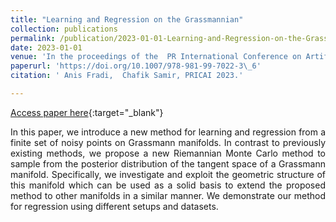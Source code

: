 ```yaml
---
title: "Learning and Regression on the Grassmannian"
collection: publications
permalink: /publication/2023-01-01-Learning-and-Regression-on-the-Grassmannian
date: 2023-01-01
venue: 'In the proceedings of the  PR International Conference on Artificial Intelligence, Jakarta, Indonesia, November 15-19, 2023'
paperurl: 'https://doi.org/10.1007/978-981-99-7022-3\_6'
citation: ' Anis Fradi,  Chafik Samir, PRICAI 2023.'

---
```


[Access paper here](https://doi.org/10.1007/978-981-99-7022-3\_6){:target="_blank"}

<p align="justify">
In this paper, we introduce a new method for learning and regression from 
a finite set of noisy points on Grassmann manifolds. In contrast to 
previously existing methods, we propose a new Riemannian Monte Carlo 
method to sample from the posterior distribution of the tangent space of 
a Grassmann manifold. Specifically, we investigate and exploit the 
geometric structure of this manifold which can be used as a solid basis 
to extend the proposed method to other manifolds in a similar manner. We 
demonstrate our method for regression using different setups and datasets.
</p>
